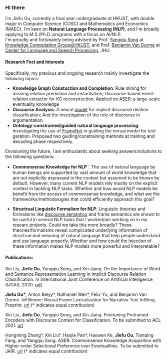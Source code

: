 ### Hi there
I’m Jiefu Ou, currently a final year undergraduate at HKUST, with double major in Computer Science (COSC) and Mathematics and Economics (MAEC). I'm keen on **Natural Language Processing (NLP)**, and I'm broadly applying to M.S./Ph.D. programs with a focus on AI/NLP.  
I'm proudly and fortunately being advised by Prof. [Yangqiu Song](https://www.cse.ust.hk/~yqsong/) at [Knowledge Computation Group@HKUST](https://hkust-knowcomp.github.io/ASER//about/), and Prof. [Benjamin Van Durme](https://www.cs.jhu.edu/~vandurme/) at [Center for Language and Speech Processing](https://www.clsp.jhu.edu/), JHU.

#### Research Foci and Interests
Specifically, my previous and ongoing research mainly investigate the following topics:<br>
* **Knowledge Graph Constuction and Completion**: Rule mining for missing relation prediction and instantiation; Discourse-based event-relation extractor for KG reconstruction.  Applied on [ASER](https://hkust-knowcomp.github.io/ASER/): a large-scale eventuality knowledge 
* **Discourse Analysis**: A neural [model](https://www.ijcai.org/Proceedings/2020/530) for implicit discourse relation classification; And the investigation of the role of discourse in argumentation.
* **Ontology-constrained/guided natural langauge processing**: Investigating the use of [FrameNet](https://framenet.icsi.berkeley.edu/fndrupal/about) in guiding the nerual model for text geration. Proposed two guiding/constraining methods at training and decoding phase respectively.  

Envisioning the future, I am enthusiastic about seeking answers/solutions to the following questions:  
* **Commonsense Knowledge for NLP**：The use of natural language by human beings are supported by vast amount of world knowledge that are not explicitly expressed in the context but assumed to be known by default. However, many current NLP models rely mostly on the explicit context in tackling NLP tasks. Whether and how would NLP models be benefit from the access of commensense knowledge, and what are the frameworks/methodologies that could efficiently approach this goal?

* **Structrual Linguistic Formalism for NLP**: Linguistic theories and formalisms like [discourse semantics](https://www.seas.upenn.edu/~pdtb/) and frame semantics are shown to be useful in several NLP tasks that I worked/am working on in my researc projects. Could we take this more broadly? These theories/formalisms reveal complicated underlying information of structrue and meaning of natural language that help people understand and use language properly. Whether and how could the injection of these information makes NLP models more powerful and interpretable?

#### Publications:
Xin Liu, **Jiefu Ou**, Yangqiu Song, and Xin Jiang. On the Importance of Word and Sentence Representation Learning in Implicit Discourse Relation Classification. In International Joint Conference on Artificial Intelligence (IJCAI), 2020. [pdf](https://arxiv.org/abs/2004.12617)

**Jiefu Ou\***, Anton Belyy*, Nathaniel Weir*, Felix Yu, and Benjamin Van Durme. InFillmore: Neural Frame Lexicalization for Narrative Text Infilling. Preprint. [url](http://jefferyo.github.io/pub/infillmore.html) 
(* indicates equal contribution)

Xin Liu, **Jiefu Ou**, Yangqiu Song, and Xin Jiang. Finetuning Pretrained Encoders with Discourse Context for Classification. To be submitted to ACL 2021. [url](http://jefferyo.github.io/pub/encodedisc.html)

Hongming Zhang*, Xin Liu*, Haojie Pan*, Haowen Ke, **Jiefu Ou**, Tianqing Fang, and Yangqiu Song. ASER: Commonsense Knowledge Acquisition with Higher-order Selectional Preference over Eventualities. To be submitted to JAIR. [url](http://jefferyo.github.io/pub/aser.html)
(* indicates equal contribution)
